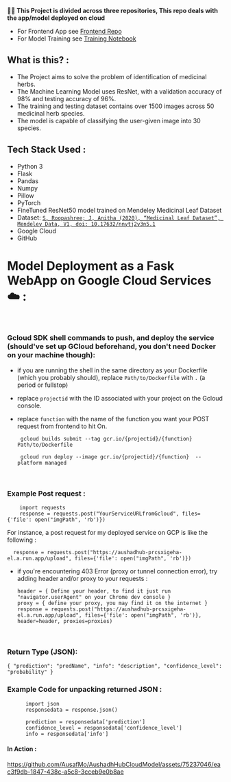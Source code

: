 🙋‍♂️
**This Project is divided across three repositories, This repo deals with the app/model deployed on cloud**
<br>
- For Frontend App see <a href = "https://github.com/AusafMo/AushadHubFrontEnd"> Frontend Repo </a>
- For Model Training see <a href = "https://github.com/AusafMo/NoteBook-Medicinal-Herb-Model-ResNet"> Training Notebook </a>
## What is this? :
- The Project aims to solve the problem of identification of medicinal herbs.
- The Machine Learning Model uses ResNet, with a validation accuracy of 98% and testing accuracy of 96%.
- The training and testing dataset contains over 1500 images across 50 medicinal herb species.
- The model is capable of classifying the user-given image into 30 species.

## Tech Stack Used :
  * Python 3
  * Flask
  * Pandas
  * Numpy
  * Pillow
  * PyTorch
  * FineTuned ResNet50 model trained on Mendeley Medicinal Leaf Dataset
  * Dataset:
        <a href = "https://data.mendeley.com/datasets/nnytj2v3n5/1">
                  ```
                  S, Roopashree; J, Anitha (2020),
                  “Medicinal Leaf Dataset”,
                  Mendeley Data, V1, doi: 10.17632/nnytj2v3n5.1
                  ```     
        </a>
  * Google Cloud
  * GitHub

# Model Deployment as a Fask WebApp on Google Cloud Services ☁️ : 

<br>

### Gcloud SDK shell commands to push, and deploy the service (should've set up GCloud beforehand, you don't need Docker on your machine though):
  * if you are running the shell in the same directory as your Dockerfile (which you probably should), replace `Path/to/Dockerfile` with `.` (a period or fullstop)
  * replace `projectid` with the ID associated with your project on the Gcloud console.
  * replace `function` with the name of the function you want your POST request from frontend to hit On.
    
      ```
       gcloud builds submit --tag gcr.io/{projectid}/{function} Path/to/Dockerfile
      ```   
      ```
       gcloud run deploy --image gcr.io/{projectid}/{function}  --platform managed
      ```
<br>

### Example Post request :

  ```
      import requests
      response = requests.post("YourServiceURLfromGcloud", files={'file': open("imgPath", 'rb')})
  ```
For instance, a post request for my deployed service on GCP is like the following :
```
  response = requests.post("https://aushadhub-prcsxigeha-el.a.run.app/upload", files={'file': open("imgPath", 'rb')})
```
 * if you're encountering 403 Error (proxy or tunnel connection error), try adding header and/or proxy to your requests :
   
   ```
   header = { Define your header, to find it just run "navigator.userAgent" on your Chrome dev console }
   proxy = { define your proxy, you may find it on the internet }
   response = requests.post("https://aushadhub-prcsxigeha-el.a.run.app/upload", files={'file': open("imgPath", 'rb')}, header=header, proxies=proxies)
   ```   
<br>

### Return Type (JSON):
  `
    {
    "prediction": "predName",
    "info": "description",
    "confidence_level": "probability"
    }
  `

### Example Code for unpacking returned JSON :
  ```
        import json
        responsedata = response.json()

        prediction = responsedata['prediction']
        confidence_level = responsedata['confidence_level']
        info = responsedata['info']
  ```
#### In Action :
 


https://github.com/AusafMo/AushadhHubCloudModel/assets/75237046/eac3f9db-1847-438c-a5c8-3cceb9e0b8ae



    

